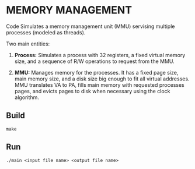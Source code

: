 # MEMORY MANAGEMENT

Code Simulates a memory management unit (MMU) servising multiple processes (modeled as threads).

Two main entities:

1. **Process:** Simulates a process with 32 registers, a fixed virtual memory size, and a sequence of R/W operations to request from the MMU.

2. **MMU:** Manages memory for the processes. It has a fixed page size, main memory size, and a disk size big enough to fit all virtual addresses. MMU translates VA to PA, fills main memory with requested processes pages, and evicts pages to disk when necessary using the clock algorithm.

## Build

    make

## Run

    ./main <input file name> <output file name>
